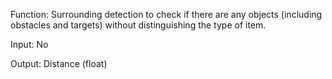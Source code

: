 Function: Surrounding detection to check if there are any objects (including obstacles and targets) without distinguishing the type of item. 

Input: No 

Output: Distance (float) 
